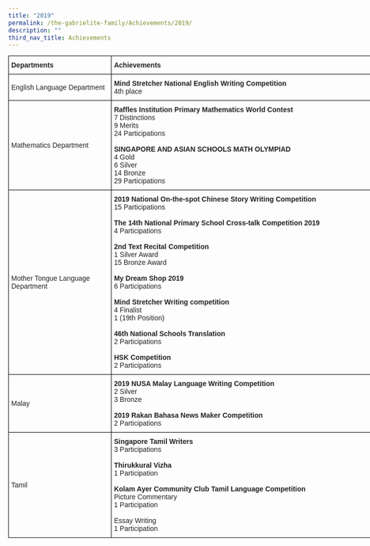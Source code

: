 ```yaml
---
title: "2019"
permalink: /the-gabrielite-family/Achievements/2019/
description: ""
third_nav_title: Achievements
---
```

<style type="text/css">
.tg  {border-collapse:collapse;border-spacing:0;margin:0px auto;}
.tg td{border-color:black;border-style:solid;border-width:1px;font-family:Arial, sans-serif;font-size:14px;
  overflow:hidden;padding:10px 5px;word-break:normal;}
.tg th{border-color:black;border-style:solid;border-width:1px;font-family:Arial, sans-serif;font-size:14px;
  font-weight:normal;overflow:hidden;padding:10px 5px;word-break:normal;}
.tg .tg-vl7p{color:#222;text-align:left;vertical-align:middle}
.tg .tg-bb6y{color:#222;font-weight:bold;text-align:left;vertical-align:middle}
.tg .tg-v41i{color:#222;font-weight:bold;text-align:left;vertical-align:top}
.tg .tg-brl1{color:#222;text-align:left;vertical-align:top}
</style>
<table class="tg" style="undefined;table-layout: fixed; width: 800px">
<colgroup>
<col style="width: 210px">
<col style="width: 600px">
</colgroup>
<tbody>
  <tr>
		<td class="tg-bb6y"><span style="font-weight:bold">Departments</span></td>
		<td class="tg-v41i"><span style="font-weight:bold">Achievements</span></td>
  </tr>
  <tr>
    <td class="tg-vl7p">English Language Department</td>
    <td class="tg-brl1"><span style="font-weight:bold">Mind Stretcher National English Writing Competition </span><br>4th place</td>
  </tr>
  <tr>
    <td class="tg-vl7p">Mathematics Department</td>
    <td class="tg-vl7p"><span style="font-weight:bold">Raffles Institution Primary Mathematics World Contest </span><br>7 Distinctions<br>9 Merits    <br>24 Participations<br><br><span style="font-weight:bold">SINGAPORE AND ASIAN SCHOOLS MATH OLYMPIAD</span><br>4 Gold<br>6 Silver<br>14 Bronze<br>29 Participations</td>
  </tr>
  <tr>
    <td class="tg-vl7p">Mother Tongue Language <br>Department </td>
    <td class="tg-brl1"><span style="font-weight:bold">2019 National On-the-spot Chinese Story Writing Competition</span><br>15 Participations<br><br><span style="font-weight:bold">The 14th National Primary School Cross-talk Competition 2019</span><br>4 Participations<br><br><span style="font-weight:bold">2nd Text Recital Competition </span><br>1 Silver Award<br>15 Bronze Award<br><br><span style="font-weight:bold">My Dream Shop 2019</span><br> 6 Participations<br><br><span style="font-weight:bold">Mind Stretcher Writing competition</span><br>4 Finalist<br>1 (19th Position)<br><br><span style="font-weight:bold">46th National Schools Translation</span><br>2 Participations<br><br><span style="font-weight:bold">HSK Competition</span><br>2 Participations</td>
  </tr>
  <tr>
    <td class="tg-vl7p">Malay</td>
    <td class="tg-brl1"><span style="font-weight:bold">2019 NUSA Malay Language Writing Competition</span><br>2 Silver<br>3 Bronze<br><br><span style="font-weight:bold">2019 Rakan Bahasa News Maker Competition</span><br>2 Participations</td>
  </tr>
  <tr>
    <td class="tg-vl7p">Tamil</td>
    <td class="tg-brl1"><span style="font-weight:bold">Singapore Tamil Writers</span><br>3 Participations<br><br><span style="font-weight:bold">Thirukkural Vizha</span><br>1 Participation<br><br><span style="font-weight:bold">Kolam Ayer Community Club Tamil Language Competition</span><br>Picture Commentary<br>1 Participation<br><br>Essay Writing<br>1 Participation</td>
  </tr>
</tbody>
</table>